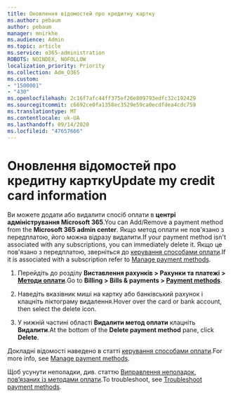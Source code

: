 ```yaml
---
title: Оновлення відомостей про кредитну картку
ms.author: pebaum
author: pebaum
manager: mnirkhe
ms.audience: Admin
ms.topic: article
ms.service: o365-administration
ROBOTS: NOINDEX, NOFOLLOW
localization_priority: Priority
ms.collection: Adm_O365
ms.custom:
- "1500001"
- "430"
ms.openlocfilehash: 2c16f7afc44ff375ef26e809793edfc32c192429
ms.sourcegitcommit: c6692ce0fa1358ec3529e59ca0ecdfdea4cdc759
ms.translationtype: MT
ms.contentlocale: uk-UA
ms.lasthandoff: 09/14/2020
ms.locfileid: "47657666"
---
```

# <a name="update-my-credit-card-information"></a><span data-ttu-id="0a27b-102">Оновлення відомостей про кредитну картку</span><span class="sxs-lookup"><span data-stu-id="0a27b-102">Update my credit card information</span></span>

<span data-ttu-id="0a27b-103">Ви можете додати або видалити спосіб оплати в **центрі адміністрування Microsoft 365**.</span><span class="sxs-lookup"><span data-stu-id="0a27b-103">You can Add/Remove a payment method from the **Microsoft 365 admin center**.</span></span> <span data-ttu-id="0a27b-104">Якщо метод оплати не пов'язано з передплатою, його можна відразу видалити.</span><span class="sxs-lookup"><span data-stu-id="0a27b-104">If your payment method isn't associated with any subscriptions, you can immediately delete it.</span></span> <span data-ttu-id="0a27b-105">Якщо це пов'язано з передплатою, зверніться до [керування способами оплати](https://docs.microsoft.com/microsoft-365/commerce/billing-and-payments/manage-payment-methods).</span><span class="sxs-lookup"><span data-stu-id="0a27b-105">If it is associated with a subscription refer to [Manage payment methods](https://docs.microsoft.com/microsoft-365/commerce/billing-and-payments/manage-payment-methods).</span></span>

1. <span data-ttu-id="0a27b-106">Перейдіть до розділу **Виставлення рахунків > Рахунки та платежі > [Методи оплати](https://go.microsoft.com/fwlink/p/?linkid=2018806)**.</span><span class="sxs-lookup"><span data-stu-id="0a27b-106">Go to **Billing > Bills & payments > [Payment methods](https://go.microsoft.com/fwlink/p/?linkid=2018806)**.</span></span>

2. <span data-ttu-id="0a27b-107">Наведіть вказівник миші на картку або банківський рахунок і клацніть піктограму видалення.</span><span class="sxs-lookup"><span data-stu-id="0a27b-107">Hover over the card or bank account, then select the delete icon.</span></span>

3. <span data-ttu-id="0a27b-108">У нижній частині області **Видалити метод оплати** клацніть **Видалити**.</span><span class="sxs-lookup"><span data-stu-id="0a27b-108">At the bottom of the **Delete payment method** pane, click **Delete**.</span></span>

<span data-ttu-id="0a27b-109">Докладні відомості наведено в статті [керування способами оплати](https://docs.microsoft.com/microsoft-365/commerce/billing-and-payments/manage-payment-methods).</span><span class="sxs-lookup"><span data-stu-id="0a27b-109">For more info, see [Manage payment methods](https://docs.microsoft.com/microsoft-365/commerce/billing-and-payments/manage-payment-methods).</span></span>

<span data-ttu-id="0a27b-110">Щоб усунути неполадки, див. статтю [Виправлення неполадок, пов’язаних із методами оплати](https://docs.microsoft.com/microsoft-365/commerce/billing-and-payments/manage-payment-methods#troubleshoot-payment-methods).</span><span class="sxs-lookup"><span data-stu-id="0a27b-110">To troubleshoot, see [Troubleshoot payment methods](https://docs.microsoft.com/microsoft-365/commerce/billing-and-payments/manage-payment-methods#troubleshoot-payment-methods).</span></span>
